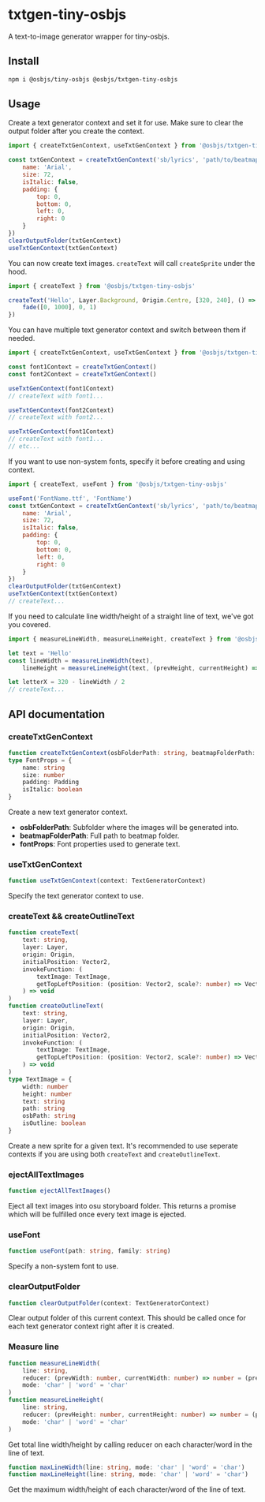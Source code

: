 # txtgen-tiny-osbjs
A text-to-image generator wrapper for tiny-osbjs.

## Install
```bash
npm i @osbjs/tiny-osbjs @osbjs/txtgen-tiny-osbjs
```

## Usage
Create a text generator context and set it for use. Make sure to clear the output folder after you create the context.
```js
import { createTxtGenContext, useTxtGenContext } from '@osbjs/txtgen-tiny-osbjs'

const txtGenContext = createTxtGenContext('sb/lyrics', 'path/to/beatmap/folder', {
	name: 'Arial',
	size: 72,
	isItalic: false,
	padding: {
		top: 0,
		bottom: 0,
		left: 0,
		right: 0
	}
})
clearOutputFolder(txtGenContext)
useTxtGenContext(txtGenContext)
```


You can now create text images. `createText` will call `createSprite` under the hood.
```js
import { createText } from '@osbjs/txtgen-tiny-osbjs'

createText('Hello', Layer.Background, Origin.Centre, [320, 240], () => {
	fade([0, 1000], 0, 1)
})
```

You can have multiple text generator context and switch between them if needed.
```ts
import { createTxtGenContext, useTxtGenContext } from '@osbjs/txtgen-tiny-osbjs'

const font1Context = createTxtGenContext()
const font2Context = createTxtGenContext()

useTxtGenContext(font1Context)
// createText with font1...

useTxtGenContext(font2Context)
// createText with font2...

useTxtGenContext(font1Context)
// createText with font1...
// etc...
```

If you want to use non-system fonts, specify it before creating and using context.
```js
import { createText, useFont } from '@osbjs/txtgen-tiny-osbjs'

useFont('FontName.ttf', 'FontName')
const txtGenContext = createTxtGenContext('sb/lyrics', 'path/to/beatmap/folder', {
	name: 'Arial',
	size: 72,
	isItalic: false,
	padding: {
		top: 0,
		bottom: 0,
		left: 0,
		right: 0
	}
})
clearOutputFolder(txtGenContext)
useTxtGenContext(txtGenContext)
// createText...
```

If you need to calculate line width/height of a straight line of text, we've got you covered.
```js
import { measureLineWidth, measureLineHeight, createText } from '@osbjs/txtgen-tiny-osbjs'

let text = 'Hello'
const lineWidth = measureLineWidth(text),
	lineHeight = measureLineHeight(text, (prevHeight, currentHeight) => Math.max(prevHeight, currentHeight))

let letterX = 320 - lineWidth / 2
// createText...
```

## API documentation
### createTxtGenContext
```ts
function createTxtGenContext(osbFolderPath: string, beatmapFolderPath: string, fontProps: FontProps): TextGeneratorContext
type FontProps = {
	name: string
	size: number
	padding: Padding
	isItalic: boolean
}
```
Create a new text generator context.
* **osbFolderPath**: Subfolder where the images will be generated into.
* **beatmapFolderPath**: Full path to beatmap folder.
* **fontProps**: Font properties used to generate text.

### useTxtGenContext
```ts
function useTxtGenContext(context: TextGeneratorContext)
```
Specify the text generator context to use.

### createText && createOutlineText
```ts
function createText(
	text: string, 
	layer: Layer, 
	origin: Origin, 
	initialPosition: Vector2, 
	invokeFunction: (
		textImage: TextImage, 
		getTopLeftPosition: (position: Vector2, scale?: number) => Vector2
	) => void
)
function createOutlineText(
	text: string,
	layer: Layer,
	origin: Origin,
	initialPosition: Vector2,
	invokeFunction: (
		textImage: TextImage, 
		getTopLeftPosition: (position: Vector2, scale?: number) => Vector2
	) => void
)
type TextImage = {
	width: number
	height: number
	text: string
	path: string
	osbPath: string
	isOutline: boolean
}
```
Create a new sprite for a given text. It's recommended to use seperate contexts if you are using both `createText` and `createOutlineText`.

### ejectAllTextImages
```ts
function ejectAllTextImages()
```
Eject all text images into osu storyboard folder. This returns a promise which will be fulfilled once every text image is ejected.

### useFont
```ts
function useFont(path: string, family: string)
```
Specify a non-system font to use.

### clearOutputFolder
```ts
function clearOutputFolder(context: TextGeneratorContext)
```
Clear output folder of this current context. This should be called once for each text generator context right after it is created.

### Measure line
```ts
function measureLineWidth(
	line: string,
	reducer: (prevWidth: number, currentWidth: number) => number = (prevWidth, currentWidth) => prevWidth + currentWidth,
	mode: 'char' | 'word' = 'char'
)
function measureLineHeight(
	line: string,
	reducer: (prevHeight: number, currentHeight: number) => number = (prevHeight, currentHeight) => prevHeight + currentHeight,
	mode: 'char' | 'word' = 'char'
)
```
Get total line width/height by calling reducer on each character/word in the line of text.

```ts
function maxLineWidth(line: string, mode: 'char' | 'word' = 'char')
function maxLineHeight(line: string, mode: 'char' | 'word' = 'char')
```
Get the maximum width/height of each character/word of the line of text.
